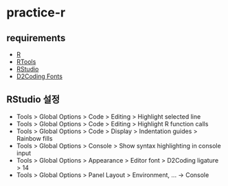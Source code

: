 # practice-r

## requirements
- [R](https://www.r-project.org/)
- [RTools](https://cran.r-project.org/bin/windows/Rtools/)
- [RStudio](https://posit.co/products/open-source/rstudio/)
- [D2Coding Fonts](https://github.com/naver/d2codingfont)

## RStudio 설정
- Tools > Global Options > Code > Editing > Highlight selected line
- Tools > Global Options > Code > Editing > Highlight R function calls
- Tools > Global Options > Code > Display > Indentation guides > Rainbow fills
- Tools > Global Options > Console > Show syntax highlighting in console input
- Tools > Global Options > Appearance > Editor font > D2Coding ligature > 14
- Tools > Global Options > Panel Layout > Environment, ... -> Console
